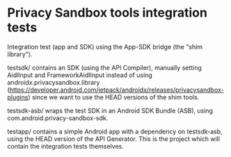 # Privacy Sandbox tools integration tests

Integration test (app and SDK) using the App-SDK bridge (the "shim library").

testsdk/ contains an SDK (using the API Compiler), manually setting AidlInput and FrameworkAidlInput
instead of using
androidx.privacysandbox.library (https://developer.android.com/jetpack/androidx/releases/privacysandbox-plugins)
since we want to use the HEAD versions of the shim tools.

testsdk-asb/ wraps the test SDK in an Android SDK Bundle (ASB), using
com.android.privacy-sandbox-sdk.

testapp/ contains a simple Android app with a dependency on testsdk-asb, using the HEAD version of
the API Generator. This is the project which will contain the integration tests themselves.
